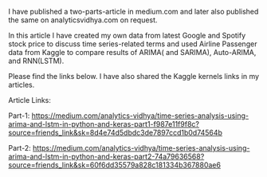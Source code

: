 I have published a two-parts-article in medium.com and later also published the same on analyticsvidhya.com on request.

In this article I have created my own data from latest Google and Spotify stock price to discuss time series-related terms and used Airline Passenger data from Kaggle to compare
results of ARIMA( and SARIMA), Auto-ARIMA, and RNN(LSTM).

Please find the links below. I have also shared the Kaggle kernels links in my articles.

Article Links:

Part-1:
https://medium.com/analytics-vidhya/time-series-analysis-using-arima-and-lstm-in-python-and-keras-part1-f987e11f9f8c?source=friends_link&sk=8d4e74d5dbdc3de7897ccd1b0d74564b

Part-2:
https://medium.com/analytics-vidhya/time-series-analysis-using-arima-and-lstm-in-python-and-keras-part2-74a79636568?source=friends_link&sk=60f6dd35579a828c181334b367880ae6

